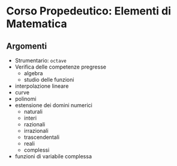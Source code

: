 # Corso Propedeutico: Elementi di Matematica

## Argomenti

* Strumentario: `octave`
* Verifica delle competenze pregresse
  * algebra
  * studio delle funzioni
* interpolazione lineare
* curve
* polinomi
* estensione dei domini numerici
  * naturali
  * interi
  * razionali
  * irrazionali
  * trascendentali
  * reali
  * complessi
* funzioni di variabile complessa
